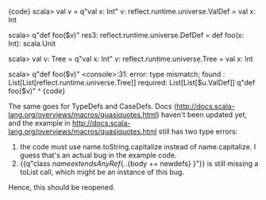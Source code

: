 {code}
scala> val v = q"val x: Int"
v: reflect.runtime.universe.ValDef = val x: Int

scala> q"def foo($v)"
res3: reflect.runtime.universe.DefDef = def foo(x: Int): scala.Unit

scala> val v: Tree = q"val x: Int"
v: reflect.runtime.universe.Tree = val x: Int

scala> q"def foo($v)"
<console>:31: error: type mismatch;
 found   : List[List[reflect.runtime.universe.Tree]]
 required: List[List[$u.ValDef]]
              q"def foo($v)"
              ^
{code}

The same goes for TypeDefs and CaseDefs.
Docs (http://docs.scala-lang.org/overviews/macros/quasiquotes.html) haven't been updated yet, and the example in http://docs.scala-lang.org/overviews/macros/quasiquotes.html still has two type errors:
1. the code must use name.toString.capitalize instead of name.capitalize. I guess that's an actual bug in the example code.
2. {{q"class $name extends AnyRef \{ ..$\{body ++ newdefs} }"}} is still missing a toList call, which might be an instance of this bug.

Hence, this should be reopened.
